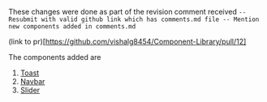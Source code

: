 These changes were done as part of the revision comment received ```-- Resubmit with valid github link which has comments.md file -- Mention new components added in comments.md```

(link to pr)[https://github.com/vishalg8454/Component-Library/pull/12]

The components added are
1. [Toast](https://component-vishalg8454.netlify.app/docs.html#toast)
1. [Navbar](https://component-vishalg8454.netlify.app/docs.html#navbar)
1. [Slider](https://component-vishalg8454.netlify.app/docs.html#slider)
